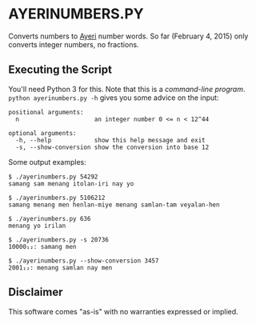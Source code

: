 AYERINUMBERS.PY
===============

Converts numbers to [Ayeri](http://benung.nfshost.com) number words. So far (February 4, 2015) only converts integer numbers, no fractions.

Executing the Script
--------------------

You'll need Python 3 for this. Note that this is a *command-line program*. `python ayerinumbers.py -h` gives you some advice on the input:

    positional arguments:
      n                     an integer number 0 <= n < 12^44

    optional arguments:
      -h, --help            show this help message and exit
      -s, --show-conversion show the conversion into base 12

Some output examples:
    
    $ ./ayerinumbers.py 54292
    samang sam menang itolan-iri nay yo
    
    $ ./ayerinumbers.py 5106212
    samang menang men henlan-miye menang samlan-tam veyalan-hen
    
    $ ./ayerinumbers.py 636
    menang yo irilan
    
    $ ./ayerinumbers.py -s 20736
    10000₁₂: samang men
    
    $ ./ayerinumbers.py --show-conversion 3457
    2001₁₂: menang samlan nay men    

Disclaimer
----------

This software comes "as-is" with no warranties expressed or implied.
